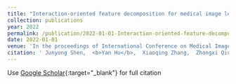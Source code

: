 ```yaml
---
title: "Interaction-oriented feature decomposition for medical image lesion detection"
collection: publications
year: 2022
permalink: /publication/2022-01-01-Interaction-oriented-feature-decomposition-for-medical-image-lesion-detection
date: 2022-01-01
venue: 'In the proceedings of International Conference on Medical Image Computing and Computer-Assisted Intervention'
citation: ' Junyong Shen,  <b>Yan Hu</b>,  Xiaoqing Zhang,  Zhongxi Qiu,  Tingming Deng,  Yanwu Xu,  Jiang Liu, &quot;Interaction-oriented feature decomposition for medical image lesion detection.&quot; In the proceedings of International Conference on Medical Image Computing and Computer-Assisted Intervention, 2022.'
---
```

Use [Google Scholar](https://scholar.google.com/scholar?q=Interaction+oriented+feature+decomposition+for+medical+image+lesion+detection){:target="_blank"} for full citation